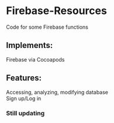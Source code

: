 # Firebase-Resources

Code for some Firebase functions

## Implements: <br />
Firebase via Cocoapods

## Features: <br />
Accessing, analyzing, modifying database <br />
Sign up/Log in

### Still updating
